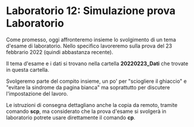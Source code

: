 # Laboratorio 12: Simulazione prova Laboratorio

Come promesso, oggi affronteremo insieme lo svolgimento di un tema d'esame di laboratorio. Nello specifico lavoreremo sulla prova del 23 febbrario 2022 (quindi abbastanza recente).

Il tema d'esame e i dati si trovano nella cartella __20220223_Dati__ che trovate in questa cartella.

Svolgeremo parte del compito insieme, un po' per "sciogliere il ghiaccio"  e "evitare la sindrome da pagina bianca" ma soprattutto per discutere l'impostazione del lavoro. 

Le istruzioni di consegna dettagliano anche la copia da remoto, tramite comando __scp__, ma considerato che la prova d'esame si svolgerà in laboratorio potrete usare direttamente il comando __cp__.


